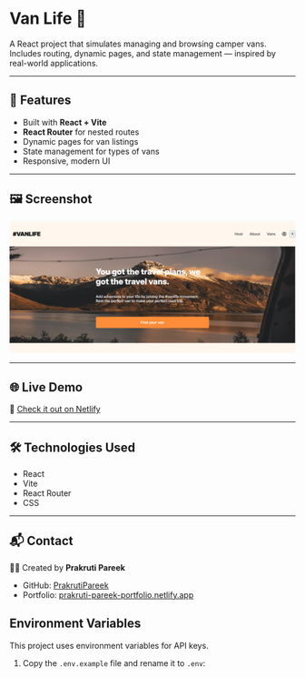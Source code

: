 # Van Life 🚐

A React project that simulates managing and browsing camper vans.  
Includes routing, dynamic pages, and state management — inspired by real-world applications.

---

## 🚀 Features

- Built with **React + Vite**
- **React Router** for nested routes
- Dynamic pages for van listings
- State management for types of vans
- Responsive, modern UI

---

## 🖼️ Screenshot

![Van Life Screenshot](public/images/van-life_screenshot.png)

---

## 🌐 Live Demo

🔗 [Check it out on Netlify](https://van-life-pp.netlify.app)

---

## 🛠️ Technologies Used

- React
- Vite
- React Router
- CSS

---

## 📬 Contact

👩‍💻 Created by **Prakruti Pareek**

- GitHub: [PrakrutiPareek](https://github.com/PrakrutiPareek)
- Portfolio: [prakruti-pareek-portfolio.netlify.app](https://prakruti-pareek-portfolio.netlify.app)

## Environment Variables

This project uses environment variables for API keys.

1. Copy the `.env.example` file and rename it to `.env`:
